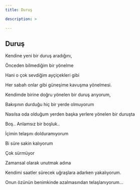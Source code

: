 ```yaml
---
title: Duruş

description: > 

---
```


## Duruş

Kendine yeni bir duruş aradığını,

Önceden bilmediğim bir yönelme

Hani o çok sevdiğim ayçiçekleri gibi

Her sabah onlar gibi güneşime kavuşma yönelmesi.

Kendimde birine doğru yönelen bir duruş arıyorum,

Bakışının durduğu hiç bir yerde olmuyorum

Nasılsa oda olduğum yerden başka yerlere yönelen bir duruşta

Boş.. Anlamsız bir boşluk..

İçimin telaşını dolduramıyorum

Bi süre sakin kalıyorum

Çok sürmüyor

Zamansal olarak unutmak adına

Kendimi saatler sürecek uğraşlara adarken yakalıyorum.

Onun özünün benimkinde azalmasından telaşlanıyorum...